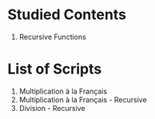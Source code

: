 # Studied Contents

1. Recursive Functions

# List of Scripts

1. Multiplication à la Français
2. Multiplication à la Français - Recursive
3. Division - Recursive
